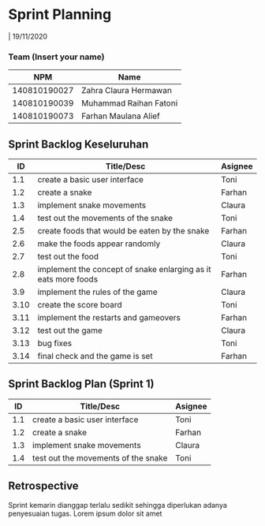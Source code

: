 # Sprint Planning 
| 19/11/2020

### Team (Insert your name)
| NPM           | Name                      |
| ------------- |-------------              |
| 140810190027  | Zahra Claura Hermawan     |
| 140810190039  | Muhammad Raihan Fatoni    |
| 140810190073  | Farhan Maulana Alief      |

## Sprint Backlog Keseluruhan 
| ID  | Title/Desc | Asignee | 
| --- | ---------- | ------- | 
| 1.1 | create a basic user interface| Toni | 
| 1.2 | create a snake | Farhan | 
| 1.3 | implement snake movements | Claura |
| 1.4 | test out the movements of the snake | Toni |
| 2.5 | create foods that would be eaten by the snake | Farhan |
| 2.6 | make the foods appear randomly | Claura |
| 2.7 | test out the food| Toni |
| 2.8 | implement the concept of snake enlarging as it eats more foods| Farhan |
| 3.9 | implement the rules of the game| Claura |
| 3.10 | create the score board| Toni |
| 3.11 | implement the restarts and gameovers| Farhan |
| 3.12 | test out the game| Claura |
| 3.13 | bug fixes| Toni |
| 3.14 | final check and the game is set| Farhan |



## Sprint Backlog Plan (Sprint 1)
| ID  | Title/Desc | Asignee | 
| --- | ---------- | ------- | 
| 1.1 | create a basic user interface| Toni | 
| 1.2 | create a snake | Farhan | 
| 1.3 | implement snake movements | Claura |
| 1.4 | test out the movements of the snake | Toni |

## Retrospective 

Sprint kemarin dianggap terlalu sedikit sehingga diperlukan adanya penyesuaian tugas. Lorem ipsum dolor sit amet
